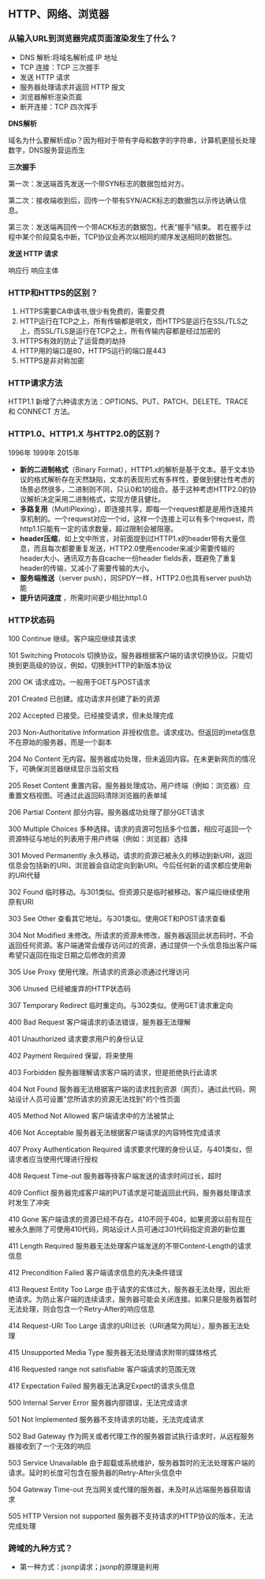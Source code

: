 ## HTTP、网络、浏览器

### 从输入URL到浏览器完成页面渲染发生了什么？

- DNS 解析:将域名解析成 IP 地址
- TCP 连接：TCP 三次握手
- 发送 HTTP 请求
- 服务器处理请求并返回 HTTP 报文
- 浏览器解析渲染页面
- 断开连接：TCP 四次挥手

**DNS解析**

域名为什么要解析成ip？因为相对于带有字母和数字的字符串，计算机更擅长处理数字，DNS服务营运而生

**三次握手**

第一次：发送端首先发送一个带SYN标志的数据包给对方。

第二次：接收端收到后，回传一个带有SYN/ACK标志的数据包以示传达确认信息。

第三次：发送端再回传一个带ACK标志的数据包，代表“握手”结束。 若在握手过程中某个阶段莫名中断，TCP协议会再次以相同的顺序发送相同的数据包。

**发送 HTTP 请求**

响应行  响应主体

### HTTP和HTTPS的区别？

1. HTTPS需要CA申请书,很少有免费的，需要交费
2. HTTP运行在TCP之上，所有传输都是明文，而HTTPS是运行在SSL/TLS之上，而SSL/TLS是运行在TCP之上，所有传输内容都是经过加密的
3. HTTPS有效的防止了运营商的劫持
4. HTTP用的端口是80，HTTPS运行的端口是443
5. HTTPS是非对称加密

### HTTP请求方法

HTTP1.1 新增了六种请求方法：OPTIONS、PUT、PATCH、DELETE、TRACE 和 CONNECT 方法。

### HTTP1.0、HTTP1.X 与HTTP2.0的区别？

1996年  1999年 2015年

- **新的二进制格式**（Binary Format），HTTP1.x的解析是基于文本。基于文本协议的格式解析存在天然缺陷，文本的表现形式有多样性，要做到健壮性考虑的场景必然很多，二进制则不同，只认0和1的组合。基于这种考虑HTTP2.0的协议解析决定采用二进制格式，实现方便且健壮。
- **多路复用**（MultiPlexing），即连接共享，即每一个request都是是用作连接共享机制的。一个request对应一个id，这样一个连接上可以有多个request，而http1.1只能有一定的请求数量，超过限制会被阻塞。
- **header压缩**，如上文中所言，对前面提到过HTTP1.x的header带有大量信息，而且每次都要重复发送，HTTP2.0使用encoder来减少需要传输的header大小，通讯双方各自cache一份header fields表，既避免了重复header的传输，又减小了需要传输的大小。
- **服务端推送**（server push），同SPDY一样，HTTP2.0也具有server push功能
- **提升访问速度** ，所需时间更少相比http1.0

### HTTP状态码

100  Continue  继续。客户端应继续其请求

101  Switching Protocols  切换协议。服务器根据客户端的请求切换协议。只能切换到更高级的协议，例如，切换到HTTP的新版本协议

200  OK  请求成功。一般用于GET与POST请求

201  Created  已创建。成功请求并创建了新的资源

202  Accepted  已接受。已经接受请求，但未处理完成

203  Non-Authoritative Information  非授权信息。请求成功。但返回的meta信息不在原始的服务器，而是一个副本

204  No Content  无内容。服务器成功处理，但未返回内容。在未更新网页的情况下，可确保浏览器继续显示当前文档

205  Reset Content  重置内容。服务器处理成功，用户终端（例如：浏览器）应重置文档视图。可通过此返回码清除浏览器的表单域

206  Partial Content  部分内容。服务器成功处理了部分GET请求

300  Multiple Choices  多种选择。请求的资源可包括多个位置，相应可返回一个资源特征与地址的列表用于用户终端（例如：浏览器）选择

301  Moved Permanently  永久移动。请求的资源已被永久的移动到新URI，返回信息会包括新的URI，浏览器会自动定向到新URI。今后任何新的请求都应使用新的URI代替

302  Found  临时移动。与301类似。但资源只是临时被移动。客户端应继续使用原有URI

303  See Other  查看其它地址。与301类似。使用GET和POST请求查看

304  Not Modified  未修改。所请求的资源未修改，服务器返回此状态码时，不会返回任何资源。客户端通常会缓存访问过的资源，通过提供一个头信息指出客户端希望只返回在指定日期之后修改的资源

305  Use Proxy  使用代理。所请求的资源必须通过代理访问

306  Unused  已经被废弃的HTTP状态码

307  Temporary Redirect  临时重定向。与302类似。使用GET请求重定向

400  Bad Request  客户端请求的语法错误，服务器无法理解

401  Unauthorized  请求要求用户的身份认证

402  Payment Required  保留，将来使用

403  Forbidden  服务器理解请求客户端的请求，但是拒绝执行此请求

404  Not Found  服务器无法根据客户端的请求找到资源（网页）。通过此代码，网站设计人员可设置"您所请求的资源无法找到"的个性页面

405  Method Not Allowed  客户端请求中的方法被禁止

406  Not Acceptable  服务器无法根据客户端请求的内容特性完成请求

407  Proxy Authentication Required  请求要求代理的身份认证，与401类似，但请求者应当使用代理进行授权

408  Request Time-out  服务器等待客户端发送的请求时间过长，超时

409  Conflict  服务器完成客户端的PUT请求是可能返回此代码，服务器处理请求时发生了冲突

410  Gone  客户端请求的资源已经不存在。410不同于404，如果资源以前有现在被永久删除了可使用410代码，网站设计人员可通过301代码指定资源的新位置

411  Length Required  服务器无法处理客户端发送的不带Content-Length的请求信息

412  Precondition Failed  客户端请求信息的先决条件错误

413  Request Entity Too Large  由于请求的实体过大，服务器无法处理，因此拒绝请求。为防止客户端的连续请求，服务器可能会关闭连接。如果只是服务器暂时无法处理，则会包含一个Retry-After的响应信息

414  Request-URI Too Large  请求的URI过长（URI通常为网址），服务器无法处理

415  Unsupported Media Type  服务器无法处理请求附带的媒体格式

416  Requested range not satisfiable  客户端请求的范围无效

417  Expectation Failed  服务器无法满足Expect的请求头信息

500  Internal Server Error  服务器内部错误，无法完成请求

501  Not Implemented  服务器不支持请求的功能，无法完成请求

502  Bad Gateway  作为网关或者代理工作的服务器尝试执行请求时，从远程服务器接收到了一个无效的响应

503  Service Unavailable  由于超载或系统维护，服务器暂时的无法处理客户端的请求。延时的长度可包含在服务器的Retry-After头信息中

504  Gateway Time-out  充当网关或代理的服务器，未及时从远端服务器获取请求

505  HTTP Version not supported  服务器不支持请求的HTTP协议的版本，无法完成处理

### 跨域的九种方式？

- 第一种方式：jsonp请求；jsonp的原理是利用<script>标签的跨域特性，可以不受限制地从其他域中加载资源，类似的标签还有<img>.

- 第二种方式：document.domain；这种方式用在主域名相同子域名不同的跨域访问中 www.qq.com  id.qq.com

- 第三种方式：window.name；window的name属性有个特征：在一个窗口(window)的生命周期内,窗口载入的所有的页面都是共享一个window.name的，每个页面对window.name都有读写的权限，window.name是持久存在一个窗口载入过的所有页面中的，并不会因新页面的载入而进行重置。在应用页面（a.com/app.html）中监听iframe的onload事件，在此事件中设置这个iframe的src指向本地域的代理文件（代理文件和应用页面在同一域下，所以可以相互通信）

- 第四种方式：window.postMessage；window.postMessages是html5中实现跨域访问的一种新方式，可以使用它来向其它的window对象发送消息，无论这个window对象是属于同源或不同源。

- 第五种方式：CORS(*cors-orgin-resource-sharing*)CORS背后的基本思想，就是使用自定义的HTTP头部让浏览器与服务器进行沟通，从而决定请求或响应是应该成功还是应该失败。

- 第六种方式：Web Sockets；web sockets原理：在JS创建了web socket之后，会有一个HTTP请求发送到浏览器以发起连接。取得服务器响应后，建立的连接会使用HTTP升级从HTTP协议交换为web sockt协议。

- 第七种方式：location.hash

- 第八种方式：nginx

- 第九种方式：http-proxy

  中规中矩的就是JSONP和CORS           ---------------document.domain，window.name，web sockets就先别闹了，腰不好 : )

  #### JSONP跨域  ajax跨域

  ```
  $.ajax({
  
  url:'http://www.baidu.com',
  type:get,
  dataType:'jsonp'
  scuurss:function(data){
  	console.log(data)
  }
  })
  
  
  ```

  JSONP 与 CORS

  JSONP与CORS的使用目的相同，并且都需要服务端和客户端同时支持

  **优缺点** ：JSONP只支持get请求，并且兼容所有浏览器  CORS支持post，put，get请求等，但是兼容性较差，仅支持IE10一下

  **定义** ：JSONP 利用src引用静态资源不受跨域的限制，在客户端搞一个回调做一些数据接受与操作，在服务器将数据填充到约定好的回调函数中去

  CORS在header中添加字段请求与获取有权限访问的资源，利用服务器设置好accoss-control-allow-orgin

### TCP的长连接和短连接的区别

**短链接**

概念:客户端与服务器建立连接开始通信，一次/指定次数通信结束之后就断开本次TCP连接，     当下次再次通信时，再次建立TCP的链接。   

 优点：不长期占用服务器的内存，那么服务器能处理的连接数量是比较多的  

  缺点：1、因为要等到发送或者获取资源时，才去请求建立连接，而且http协议只能客户端主动向服务端发送数据后，服务端才返回   	对应的数据，那么服务端想主动发送数据给客户端呢？Websocket可以让服务端主动发送数据给客户端，或者要等到下一次要请求数据时，才发送，比如我们采用   	轮询（30秒或者更长）拉取消息， 那么服务器与客户端通信的实时性就丧失了。     

​    2、客户端采用轮询来实时获取信息，或者说大量的客户端使用短连接的方式通信，那么就浪费了大量的CPU和带宽资源用于建立连接   	和释放连接，存在资源浪费，甚至是无法建立连接。比如经典的http长轮询（微信网页客户端端）

长连接

概念:	TCP与服务器建立连接之后一直处于连接状态，直到最后不再需要服务的时候才断开连接 

优点：	1、传输数据快 2、服务器能够主动第一时间传输数据到客户端 

缺点:	1、因为客户端与服务器一直保持这种连接，那么在高并发分布式集群系统中客户端数量会越来越多，占 用很多的系统资源 2、TCP本身是一种有状态的数据，在高并发分布式系统会导致后台设计比较难做。

### TCP，HTTP，UDP，IP之间的区别

把IP想像成一种高速公路，它允许其它协议在上面行驶并找到到其它电脑的出口。TCP和UDP是高速公路上的“卡车”，它们携带的货物就是像HTTP，文件传输协议FTP这样的协议等。 

**TCP和UDP的区别**

1. UDP信息包的标题很短，只有8个字节，相对于TCP的20个字节信息包的额外开销很小
2. TCP传输可靠的数据：无差错，不丢失，不重复，按序到达 ，UDP可能丢包，不保证顺序
3. TCP是流模式(可以将字节流拆分和合并)，UDP是数据报模式(一次发送一个报文)
4. TCP基于连接，进行三次握手。UDP无连接
5. UDP：使用与IP电话，视频会议

**什么是HTTP？**

HTTP是一个在计算机世界里专门在两点之间传输文字、图片、音频、视频等超文本数据的约定和规范。

### session、cookie与token的区别 

### HTTP请求方法

| 序号 | 方法    | 描述                                                         |
| :--: | :------ | :----------------------------------------------------------- |
|  1   | GET     | 请求指定的页面信息，并返回实体主体。                         |
|  2   | HEAD    | 类似于 GET 请求，只不过返回的响应中没有具体的内容，用于获取报头 |
|  3   | POST    | 向指定资源提交数据进行处理请求（例如提交表单或者上传文件）。数据被包含在请求体中。POST 请求可能会导致新的资源的建立和/或已有资源的修改。 |
|  4   | PUT     | put和post区别：调用一次与连续调用多次是等价的（即没有副作用），而连续调用多次POST方法可能会有副作用 |
|  5   | DELETE  | 请求服务器删除指定的页面。                                   |
|  6   | CONNECT | HTTP/1.1 协议中预留给能够将连接改为管道方式的代理服务器。    |
|  7   | OPTIONS | 允许客户端查看服务器的性能。                                 |
|  8   | TRACE   | 回显服务器收到的请求，主要用于测试或诊断。                   |
|  9   | PATCH   | 是对 PUT 方法的补充，用来对已知资源进行局部更新 。           |

### HTTP请求、响应头

https://itbilu.com/other/relate/EJ3fKUwUx.html#http-request-headers

### HTTP缓存机制-强制缓存与协商缓存

**缓存** 的好处：

```
1.减少服务器压力
2.缩短页面响应时间
3.减少冗余的数据传输，减少了网络费用
```

**强制缓存** ：在第一次访问取到数据后，以后在过期时间内不会再请求

http1.0 的expires 设定过期时间

http 1.1  的cache-control   max-age

**协商缓存** ：第一次请求服务器后，服务器会将缓存的标识和数据一起发送给客户端，客户端将二者备份至缓存数据库中，再次请求时服务器时进行判断，如果成功，将返回304不会返回任何数据，通知客户端可以使用缓存数据。

Last-Modified / If-Modified-Since

服务器修改的最后时间，如果时间大于If-Modified-Since > 最后修改时间 则返回200 否则返回304

**E-tag与Last-Modified的区别**

LM根据文件修改时间来判断是否要重新返回整个文件，对应请求头 IF-M-S ，服务端和客户端进行对比，但是时间只能精确到秒，假如在这一秒之间恰好发生了变化就GG了。
E-tag则是对文件求MD5或者哈希值，绝对精确，只要有任何变化都能体现出来，这个算法貌似是server配置的

### 浏览器事件机制

**捕获，目标对象，冒泡**

1.其中捕获（Capture）是 事件对象([event object](https://dom.spec.whatwg.org/#event)) 从 window 派发到 目标对象父级的过程。
 2.目标（Target）阶段是 事件对象派发到目标元素时的阶段，如果事件类型指示其不冒泡，那事件传播将在此阶段终止。
 3.冒泡（Bubbling）阶段 和捕获相反，是以目标对象父级到 window 的过程。
 在任一阶段调用 [stopPropagation](https://dom.spec.whatwg.org/#dom-event-stoppropagation) 都将终止本次事件的传播。

### 浏览器缓存有哪些

1、`http缓存`是基于HTTP协议的浏览器文件级缓存机制。
2、`websql`这种方式只有较新的chrome浏览器支持，并以一个独立规范形式出现
3、`indexDB` 是一个为了能够在客户端存储可观数量的结构化数据，并且在这些数据上使用索引进行高性能检索的 API
4、`Cookie`一般网站为了辨别用户身份、进行session跟踪而储存在用户本地终端上的数据（通常经过加密）
5、`Localstorage`html5的一种新的本地缓存方案，目前用的比较多，一般用来存储ajax返回的数据，加快下次页面打开时的渲染速度
6、`Sessionstorage`和localstorage类似，但是浏览器关闭则会全部删除，api和localstorage相同，实际项目中使用较少。
7、`application cache` 是将大部分图片资源、js、css等静态资源放在manifest文件配置中
8、`cacheStorage`是在ServiceWorker的规范中定义的，可以保存每个serverWorker申明的cache对象
9、`flash缓存` 这种方式基本不用，这一方法主要基于flash有读写浏览器端本地目录的功能

### 网络七层模型

   1.物理层-数据链路层-网络层-传输层-会话层-表示层-应用层

物理层：建立、维护、断开物理连接

数据链路层：建立逻辑连接，进行硬件地址寻址，差错校验等功能

网络层：进行逻辑地址寻址，实现不同网络之间的路径选择

传输层：定义传输数据的协议端口号，以及流控和差错校验

会话层：建立，管理，终止会话

应用层：网路服务与最终用户的一个接口

### TCP三次握手四次挥手？

SYN这个标志位只有在TCP建立连接时才会被置1 ,握手完成后SYN标志位被置0

为了准确无误地把数据送达目标处，TCP协议采用了三次握手策略。用TCP协议把数据包送出去后，TCP不会对传送 后的情况置之不理，它一定会向对方确认是否成功送达。握手过程中使用了TCP的标志：SYN和ACK。

发送端首先发送一个带SYN标志的数据包给对方。接收端收到后，回传一个带有SYN/ACK标志的数据包以示传达确认信息。 最后，发送端再回传一个带ACK标志的数据包，代表“握手”结束。 若在握手过程中某个阶段莫名中断，TCP协议会再次以相同的顺序发送相同的数据包。

断开一个TCP连接则需要“四次握手”：

第一次挥手：主动关闭方发送一个FIN，用来关闭主动方到被动关闭方的数据传送，也就是主动关闭方告诉被动关闭方：我已经不 会再给你发数据了(当然，在fin包之前发送出去的数据，如果没有收到对应的ack确认报文，主动关闭方依然会重发这些数据)，但是，此时主动关闭方还可 以接受数据。

第二次挥手：被动关闭方收到FIN包后，发送一个ACK给对方，确认序号为收到序号+1（与SYN相同，一个FIN占用一个序号）。

第三次挥手：被动关闭方发送一个FIN，用来关闭被动关闭方到主动关闭方的数据传送，也就是告诉主动关闭方，我的数据也发送完了，不会再给你发数据了。

第四次挥手：主动关闭方收到FIN后，发送一个ACK给被动关闭方，确认序号为收到序号+1，至此，完成四次挥手。

为什么断开连接需要四次？因为服务端接受到报文之后不会立即断开连接

### 常见web安全及防护原理

**sql注入原理**

就是通过把SQL命令插入到Web表单递交或输入域名或页面请求的查询字符串，最终达到欺骗服务器执行恶意的SQL命令。

总的来说有以下几点：

  1.永远不要信任用户的输入，要对用户的输入进行校验，可以通过正则表达式，或限制长度，对单引号和双"-"进行转换等。

  2.永远不要使用动态拼装SQL，可以使用参数化的SQL或者直接使用存储过程进行数据查询存取。

  3.永远不要使用管理员权限的数据库连接，为每个应用使用单独的权限有限的数据库连接。

  4.不要把机密信息明文存放，请加密或者hash掉密码和敏感的信息。

**XSS原理及防范**

Xss(cross-site scripting)跨站脚本攻击，攻击指的是攻击者往Web页面里插入恶意 html标签或者javascript代码。比如：攻击者在论坛中放一个

看似安全的链接，骗取用户点击后，窃取cookie中的用户私密信息；或者攻击者在论坛中加一个恶意表单，

当用户提交表单的时候，却把信息传送到攻击者的服务器中，而不是用户原本以为的信任站点。

**XSS防范方法**

首先代码里对用户输入的地方和变量都需要仔细检查长度和对”<”,”>”,”;”,”’”等字符做过滤；其次任何内容写到页面之前都必须加以encode，避免不小心把html tag 弄出来。这一个层面做好，至少可以堵住超过一半的XSS 攻击。

首先，避免直接在cookie 中泄露用户隐私，例如email、密码等等。

其次，通过使cookie 和系统ip 绑定来降低cookie 泄露后的危险。这样攻击者得到的cookie 没有实际价值，不可能拿来重放。

如果网站不需要再浏览器端对cookie 进行操作，可以在Set-Cookie 末尾加上HttpOnly 来防止javascript 代码直接获取cookie 。

尽量采用POST 而非GET 提交表单

**CSRF的原理及防范**

CSRF是代替用户完成指定的动作，需要知道其他用户页面的代码和数据包。

XSS是获取信息，不需要提前知道其他用户页面的代码和数据包。

要完成一次CSRF攻击，受害者必须依次完成两个步骤：登录受信任网站A，并在本地生成Cookie。在不登出A的情况下，访问危险网站B。

CSRF的防御

服务端的CSRF方式方法很多样，但总的思想都是一致的，就是在客户端页面增加伪随机数。

通过验证码的方法

### 跨域了解吗？如何解决？怎么产生的？

跨域的产生是由于浏览器的同源策略，同源策略指的是：  1、域名  2、端口号  3、协议名 只要有一个不同就称为跨域 解决跨域： 

 1、jsonp跨域(只能解决get） 原理：动态创建一个script标签。利用script标签的src属性不受同源策略限制，因为所有的src属性和href属性都不受同源策略的限制，可以请求第三方服务器资源内容 

  2、服务器设置对CORS的支持 原理：服务器设置Access-Control-Allow-Origin HTTP响应头之后，浏览器将会允许跨域请求

### 两个HTML传值

Webstorage（localStorage sessionStorage） cookie

### webSocket

1、最大的特点就是服务端可以主动向客户端发送数据，支持持久性链接

 2、与 HTTP 协议有着良好的兼容性。默认端口是80和443，并握手阶段采用HTTP协议，因此握手时不容易屏蔽，能通过各种HTTP代理服务器。 

3、数据格式比较轻量，性能开销小，通信高效。

4、可以发送文本，也可以发送二进制数据。

 5、没有同源限制，客户端可以与任意服务器通信。

 6、协议标识符是ws（如果加密，则为wss，加密层是TLS），服务器网址就是 URL。

### Web Worker

Web Worker 的作用，就是为 JavaScript 创造多线程环境，允许主线程创建 Worker 线程，将一些任务分配给后者运行。在主线程运行的同时，Worker 线程在后台运行，两者互不干扰。等到 Worker 线程完成计算任务，再把结果返回给主线程。这样的好处是，一些计算密集型或高延迟的任务，被 Worker 线程负担了，主线程（通常负责 UI 交互）就会很流畅，不会被阻塞或拖慢。

Worker 线程一旦新建成功，就会始终运行，不会被主线程上的活动（比如用户点击按钮、提交表单）打断。这样有利于随时响应主线程的通信。但是，这也造成了 Worker 比较耗费资源，不应该过度使用，而且一旦使用完毕，就应该关闭。

### 哈希模式和history模式

1 hash 模式下，仅 hash 符号之前的内容会被包含在请求中，如 http://www.abc.com，因此对于后端来说，即使没有做到对路由的全覆盖，也不会返回 404 错误。
2 history 模式下，前端的 URL 必须和实际向后端发起请求的 URL 一致，如 http://www.abc.com/book/id。如果后端缺少对 /book/id 的路由处理，将返回 404 错误。Vue-Router 官网里如此描述：“不过这种模式要玩好，还需要后台配置支持……所以呢，你要在服务端增加一个覆盖所有情况的候选资源：如果 URL 匹配不到任何静态资源，则应该返回同一个 index.html 页面，这个页面就是你 app 依赖的页面。”
3 结合自身例子，对于一般的 Vue + Vue-Router + Webpack + XXX 形式的 Web 开发场景，用 history 模式即可，只需在后端（Apache 或 Nginx）进行简单的路由配置，同时搭配前端路由的 404 页面支持。

### 性能优化

代码层面：避免使用css表达式，避免使用高级选择器，通配选择器。

缓存利用：缓存Ajax，使用CDN，使用外部js和css文件以便缓存，添加Expires头，服务端配置Etag，减少DNS查找等

请求数量：合并样式和脚本，使用css图片精灵，初始首屏之外的图片资源按需加载，静态资源延迟加载。

请求带宽：压缩文件，开启GZIP，

代码层面的优化

用hash-table来优化查找

少用全局变量

用innerHTML代替DOM操作，减少DOM操作次数，优化javascript性能

用setTimeout来避免页面失去响应

缓存DOM节点查找的结果

避免使用CSS Expression

避免全局查询

避免使用with(with会创建自己的作用域，会增加作用域链长度)

多个变量声明合并

避免图片和iFrame等的空Src。空Src会重新加载当前页面，影响速度和效率

尽量避免写在HTML标签中写Style属性

### 单页面应用有什么优缺点

优点：

1. 用户体验好，快，内容改变不需要刷新整个页面
2. 避免出现‘白屏’

缺点：

1. 首次加载时间较长
2. 不利于SEO优化
3. 页面复杂度较高

### 浏览器渲染机制JS阻塞怎么办?(金山WPS)

1.将js放在最后加载

2.监听onload 异步 加载

### 进程和线程的区别

线程在进程下行进（单纯的车厢无法运行）

一个进程可以包含多个线程（一辆火车可以有多个车厢）

不同进程间数据很难共享（一辆火车上的乘客很难换到另外一辆火车，比如站点换乘）

同一进程下不同线程间数据很易共享（A车厢换到B车厢很容易）

进程要比线程消耗更多的计算机资源（采用多列火车相比多个车厢更耗资源）

进程间不会相互影响，一个线程挂掉将导致整个进程挂掉（一列火车不会影响到另外一列火车，但是如果一列火车上中间的一节车厢着火了，将影响到所有车厢）

### 常见得浏览器内核有那些

1.IE  Trident内核

2.firefox  Gecko内核 （该扣）

3.谷歌 blink

4.safari  webkit

## css

### link标签和@import标签的区别

link属于html标签，而@import是css提供的

页面被加载时，link会同时被加载，而@import引用的css会等到页面加载结束后加载。

link是html标签，因此没有兼容性，而@import只有IE5以上才能识别。

link方式样式的权重高于@import的。

### CSS标签

**行内标签：**span em input a strong i label br

**块级标签：** div h1-h6  p ul li ol  dt dd dl form header footer nav artical     dl标签：自定义标签的主标签；

**行内块标签：** img  input textarea

### 响应式布局

@media screen and (max-width: 768) {  .main { background-color:red;}    992px  1200px 1920px

}

**rem响应布局**

原理：假设我们将屏幕宽度平均分成100份，每一份的宽度用x表示，x = 屏幕宽度 / 100，如果将x作为单位，x前面的数值就代表屏幕宽度的百分比。x单位为rem

```css
html {fons-size: 屏幕宽度 / 100}   那1rem和1x就等价了
```

### 语义化标签	

**定义**：语义化的标签，合适的标签干合适的事情，旨在让标签有自己的含义。

**优点**：

- 即使在没有CSS样式的条件下，也能很好地呈现出内容结构、代码结构。
- 语义化标签会使HTML结构变的清晰，有利于维护代码和添加样式。
- 方便其他设备（如屏幕阅读器、盲人阅读器、移动设备）解析。
- 提升搜索引擎优化(SEO)的效果。和搜索引擎建立良好沟通，有助于爬虫抓取更多的有效信息。
- 便于团队开发和维护，语义化更具可读性，可以减少差异化。
- 通常标签语义化会使代码变的更少，使页面加载更快。

### 画一个三角形

```
.main {
   width: 0;
   height: 0;
   border-bottom: 100px solid red;
   border-top: 0px;
   border-left: 100px solid transparent;
   border-right: 100px solid transparent;
  }
```

### BFC  是什么？为什么？怎么做？

为什么会出现盒子塌陷？

在CSS出现之前使用的P标签，是设计师要求的，是为了兼容css1.0之前的P标签，他要求每个段落都有相同间隔，所以当你对P标签设置了margin-top和margin-bottom时候就发现两个margin合并的情况，并且取最大值。

1. BFC在布局上不会影响到外面的元素，并且备普通元素没有的特性
2. 盒子塌陷只出现在上下
3. BFC是一个独立的元素，外面的元素不会影响到里面的元素
4. BFC元素不会与浮动元素发生重叠，可以用来清除浮动  -----左边宽度固定 ，中间自适应

直译为块级格式化上下文，数于同一个BFC的两个相邻Box会发生重叠，BFC里的元素与外面的元素不会发生影响  。

如何创建BFC？触发BFC的四个条件，满足其中一个即可

- position的值为：absolute，fixed
- display的值为：inline-block，table-cell，table-caption,table，flex；
- float的值不为none；(left,right,inheirt,)
- overflow的值不为visible；（scroll,hidden,auto,inherit）

边距重叠什么时候发生？

- 父与子之间，父级的margin与子级的margin会发生重叠
- 空元素的margin-top和margin-bottom会发生重叠
- 兄弟元素之间每个元素都有上下边距取最大边距

### CSS选择器

 !important  > 行内（1000）>id选择器（100） > 属性选择器 =  类选择器 = 伪元素选择器 > 标签选择器 = 伪类选择器（::after）> 通配符 > 继承 >浏览器默认属性

| 选择器                                                       | 示例                |
| :----------------------------------------------------------- | :------------------ |
| [类型选择器](https://developer.mozilla.org/zh-CN/docs/Web/CSS/Type_selectors) | `h1 { }`            |
| [通配选择器](https://developer.mozilla.org/zh-CN/docs/Web/CSS/Universal_selectors) | `* { }`             |
| [类选择器](https://developer.mozilla.org/zh-CN/docs/Web/CSS/Class_selectors) | `.box { }`          |
| [ID选择器](https://developer.mozilla.org/zh-CN/docs/Web/CSS/ID_selectors) | `#unique { }`       |
| [标签属性选择器](https://developer.mozilla.org/zh-CN/docs/Web/CSS/Attribute_selectors) | `a[title] { }`      |
| [伪类选择器](https://developer.mozilla.org/zh-CN/docs/Web/CSS/Pseudo-classes) | `p:first-child { }` |
| [伪元素选择器](https://developer.mozilla.org/zh-CN/docs/Web/CSS/Pseudo-elements) | `p::first-line { }` |
| [后代选择器](https://developer.mozilla.org/zh-CN/docs/Web/CSS/Descendant_combinator) | `article p`         |
| [子代选择器](https://developer.mozilla.org/zh-CN/docs/Web/CSS/Child_combinator) | `article > p`       |
| [相邻兄弟选择器](https://developer.mozilla.org/zh-CN/docs/Web/CSS/Adjacent_sibling_combinator) | `h1 + p`            |
| [通用兄弟选择器](https://developer.mozilla.org/zh-CN/docs/Web/CSS/General_sibling_combinator) | `h1 ~ p`            |

### CSS性能优化

1. 内联首屏CSS，当内联的话下载完html就可以渲染了
2. 异步加载CSS，将首屏外的CSS进行异步加载
3. 文件压缩
4. 删除无用CSS
5. 有选择的使用选择器

### Flex：1代表什么？

**flex: 1 === flex: 1 1 auto;**  flex-grown flex-shrink flex-basis

- 第一个参数表示: **flex-grow 定义项目的放大比例，默认为0，即如果存在剩余空间，也不放大,如果值为1的话，平分剩余空间**
- 第二个参数表示: **flex-shrink 定义了项目的缩小比例，默认为1，即如果空间不足，该项目将缩小，如果值为1, 将不缩小**
- 第三个参数表示: **flex-basis** **给上面两个属性分配多余空间之前, 计算项目是否有多余空间, 默认值为 auto, 即项目本身的大小如果为0%以上面两个条件为准** 

> flex阮一峰：http://www.ruanyifeng.com/blog/2015/07/flex-grammar.html?utm_source=tuicool（语法篇）

### CSS盒模型

IE盒模型：width = content + padding + border

W3C标准盒模型： width = content

### 清除浮动

```
    .clearfix:after{/*伪元素是行内元素 正常浏览器清除浮动方法*/
        content: "";
        display: block;
        height: 0;
        clear:both;
        visibility: hidden;
    }
    .clearfix{
        *zoom: 1;/*ie6清除浮动的方式 *号只有IE6-IE7执行，其他浏览器不执行*/
```

## js 

### 原型链

1. 每个函数都有一个 prototype 属性
2. 函数的 prototype 属性指向了一个对象，这个对象正是调用该构造函数而创建的**实例**的原型
3. 那什么是原型呢？你可以这样理解：每一个JavaScript对象(null除外)在创建的时候就会与之关联另一个对象，这个对象就是我们所说的原型，每一个对象都会从原型"继承"属性。

### 继承

**原型链继承**

```
Child.prototype = new Parent();
```

缺点：1.引用类型的属性被所有实例共享（因为parent属性在Child的原型上） 			 2.在创建 Child 的实例时，不能向Parent传参

**借用构造函数（经典继承）**

```
function Child () {
    Parent.call(this);
}
```

优点：1.引用类型的属性没有被实例共享  2.再创建Child的实例时，可以向Parent传参

缺点：1.方法都在构造函数中定义，每次创建一遍实例都会创建一遍方法

**组合继承**（原型链继承 + 构造函数继承）

```
function Child () {
    Parent.call(this);
}
Child.prototype = new Parent();
Child.prototype.constructor = Child;
```

优点：融合原型链继承和构造函数的优点，是 JavaScript 中最常用的继承模式。

**原型式继承**

```
function createObj(o) {
    function F(){}
    F.prototype = o;
    return new F();
}
var person = {
    name: 'kevin'
}
var person1 = createObj(person);
```

就是 ES5 Object.create 的模拟实现，将传入的对象作为创建的对象的原型。

缺点：包含引用类型的属性值始终都会共享相应的值，这点跟原型链继承一样。

**寄生式继承**

```
function createObj (o) {
    var clone = Object.create(o);
    clone.sayName = function () {
        console.log('hi');
    }
    return clone;
}
```

创建一个仅用于封装继承过程的函数，该函数在内部以某种形式来做增强对象，最后返回对象。

缺点：跟借用构造函数模式一样，每次创建对象都会创建一遍方法。

**寄生组合式继承**

```
function object(o) {
    function F() {}
    F.prototype = o;
    return new F();
}
function prototype(child, parent) {
    var prototype = object(parent.prototype);
    prototype.constructor = child;
    child.prototype = prototype;
}
// 当我们使用的时候：
prototype(Child, Parent);
```

### 闭包

1. 从理论角度：所有的函数。因为它们都在创建的时候就将上层上下文的数据保存起来了。哪怕是简单的全局变量也是如此，因为函数中访问全局变量就相当于是在访问自由变量，这个时候使用最外层的作用域。
2. 从实践角度：以下函数才算是闭包：
   1. 即使创建它的上下文已经销毁，它仍然存在（比如，内部函数从父函数中返回）
   2. 在代码中引用了自由变量

### 作用域

JS真正解析之前，js会首先把整个文件进行预处理，以消除一些歧义，这个预处理的过程被称为预编译

GO 全局对象 Global Object
AO 活动对象 Activation Object

- 在函数被调用时产生，用来保存当前函数的执行环境，也叫执行期上下文
- 在函数调用结束时销毁



caller：谁调用

scopes: 作用域链

### CommonJS,AMD,CMD,ES6模块

**什么是模块化？**

- 将一个复杂的程序，依据一定的规则(规范)封装成一个或多个块(文件), 并进行组合在一起
- 块的内部数据与实现是私有的, 只是向外部暴露一些接口(方法)与外部其它模块通信

**为什么要模块化？**

1.使用模块化开发能解决文件之间的依赖关系，按需加载。

2.使用模块化开发可以避免命名的冲突。

3.使用模块化开发能进行代码的复用。

4.维护性更高。

**CommonJS和ES6的区别** 

CommonJS

1. 对于基本数据类型，属于复制。即会被模块缓存。同时，在另一个模块可以对该模块输出的变量重新赋值。
2. 对于复杂数据类型，属于浅拷贝。由于两个模块引用的对象指向同一个内存空间，因此对该模块的值做修改时会影响另一个模块。
3. 当使用require命令加载某个模块时，就会运行整个模块的代码。
4. 当使用require命令加载同一个模块时，不会再执行该模块，而是取到缓存之中的值。也就是说，CommonJS模块无论加载多少次，都只会在第一次加载时运行一次，以后再加载，就返回第一次运行的结果，除非手动清除系统缓存。
5. 循环加载时，属于加载时执行。即脚本代码在require的时候，就会全部执行。一旦出现某个模块被"循环加载"，就只输出已经执行的部分，还未执行的部分不会输出。
6. require('')  module.exports  exports

ES6模块

1. ES6模块中的值属于【动态只读引用】。
2. 对于只读来说，即不允许修改引入变量的值，import的变量是只读的，不论是基本数据类型还是复杂数据类型。当模块遇到import命令时，就会生成一个只读引用。等到脚本真正执行时，再根据这个只读引用，到被加载的那个模块里面去取值。
3. 对于动态来说，原始值发生变化，import加载的值也会发生变化。不论是基本数据类型还是复杂数据类型。
4. 循环加载时，ES6模块是动态引用。只要两个模块之间存在某个引用，代码就能够执行。
5. export  export default  import

**CommonJS**

服务端：同步加载  

浏览器端：提前编译打包处理 安装 browserify   执行browserify  原文件位置 -o 目标位置 

暴露：module.exports = value 与 exports.XXX = value     暴露的是对象

引入： requrire('./')

**AMD**

专门用于浏览器端  也称require.js

暴露：define(['module1','module2'], function(m1, m2){ return 模块})

引入：require(['module1','module2'], function(m1, m2){ 使用m1/m2})

**CMD**

阿里人写的，作为了解，卖给国外了

ES6 

export 

export default 

**IIFE**立即调用函数表达式

### JS字符串API

length()—属性返回字符串的长度

indexOf()—属性返回字符串中指定文本首次出现的索引（位置）

lastIndexOf()—属性返回字符串中指定文本最后一次出现的索引（位置）

search()—属性返回字符串中特定值的字符串的首次出现的索引（位置）

toUpperCase()—转为大写

toLowerCase();—转为小写

substring(start, end):—开始下标到结束下标。如果省略第二个参数表示截取到结尾。

substr(start, length):—从start开始截取，一共最多截取length，不写length，直接截取到结尾

trim();—去除首尾空白符

split(separator,howmany);—separator必需。字符串或正则表达式，从该参数指定的地方分割 。howmany 可选。该参数可指定返回的数组的最大长度。

slice();—提取字符串片段

for of 遍历

at();—返回字符串给定位置的字符

includes();—返回布尔值，表示是否找到了参数字符串。

startsWith();—返回布尔值，表示参数字符串是否在源字符串的头部。

endsWith();—返回布尔值，表示参数字符串是否在源字符串的尾部。

repeat();—方法返回一个新字符串，表示将原字符串重复n次。

padStart();—字符串补全长度的功能，用于头部补全，

padEnd();—用于尾部补全。

match();—找到一个或多个正则表达式匹配

replace();替换与正则表达式匹配的子串

function formatDate(date, format) {
    var obj = {
        yyyy: date.getFullYear(),
        yy: ('' + date.getFullYear()).slice(-2),
        MM: ('0' + (date.getMonth() + 1)).slice(-2),
        M: date.getMonth() + 1,
        dd: ('0' + date.getDate()).slice(-2),
        d: date.getDate(),
        HH: ('0' + date.getHours()).slice(-2),
        H: date.getHours(),
        hh: ('0' + date.getHours() % 12).slice(-2),
        h: date.getHours() % 12,
        mm: ('0' + date.getMinutes()).slice(-2),
        m: date.getMinutes(),
        ss: ('0' + date.getSeconds()).slice(-2),
        s: date.getSeconds(),
        w: ['日', '一', '二', '三', '四', '五', '六'][date.getDay()],
    }
    return format.replace(/(\w+)/g, ($1) => {
        return obj[$1];
    })
}

### js数组API

会改变原来数组的：
pop()—删除数组的最后一个元素并返回删除的元素。
push()—向数组的末尾添加一个或更多元素，并返回新的长度。
shift()—删除并返回数组的第一个元素。
unshift()—向数组的开头添加一个或更多元素，并返回新的长度。
reverse()—反转数组的元素顺序。
sort()—对数组的元素进行排序。
splice()—用于插入、删除或替换数组的元素。 返回的是含有被删除的数组
································································································
不会改变原来数组的：
concat()—连接两个或更多的数组，并返回结果。
every()—检测数组元素的每个元素是否都符合条件。
some()—检测数组元素中是否有元素符合指定条件。
filter()—检测数组元素，并返回符合条件所有元素的数组。
indexOf()—搜索数组中的元素，并返回它所在的位置。
join()—把数组的所有元素放入一个字符串。
toString()—把数组转换为字符串，并返回结果。
lastIndexOf()—返回一个指定的字符串值最后出现的位置，在一个字符串中的指定位置从后向前搜索。
map()—通过指定函数处理数组的每个元素，并返回处理后的数组。
slice()—选取数组的的一部分，并返回一个新数组。
valueOf()—返回数组对象的原始值。

### Promise

**特别注意**

new Promise()方法属于同步代码。

promise函数对象上的方法有then，catch， finally  实 例对象上有all，race，reject，resolve

**Promise的三种状态，catch和reject的区别**？

catch是原型上的属性，reject是promise属性

catch会捕获promise链的所有异常

reject返回一个错误的reject

**回调地狱**

```
doSomething( function(result) {
	doSomethingElse( result, function( newResult) {
		doThirdThing( newResult, function(finalResult) {
			console.log( 'Got the final result :' + finalResult)
		},failureCallback )
	}, failureCallback)
}, failureCallback )
```

1. 回调函数嵌套，代码水平向右发展 ，阅读不方便
2. 每个函数都要处理异常，处理异常十分麻烦

**用promsie链式调用解决回调地狱问题**

```
doSomething(I . then( function(result) {
	return doSomethingElse( result)
})
.then( function(newResult) {
	return doThirdThing( newResult )
})
.then(function( finalResult) {
	console.log( 'Got the final result: ' + finalResult)
})
.catch(failureCallback)
```

1. 代码从上往下写，同步的写法，阅读方便
2. 处理异常用统一的catch处理，catch具有异常传透

**先指定回调函数还是先改变状态**

```
//常规:先指定回调函数，后改变的状态
new Promise((resolve, reject) => {
	setTimeout(( ) => {
		resolve(1) //后改变的状态(同时指定数据)，异步执行回调函数
	}，1000);
}).then(//	先指定回调函数，保存当前指定的回调函数
	value => {},
	reason => {console. 1og('reason', reason)}
//如何先改状态，后指定回调函数
new Promise((resolve, reject) => {
	resolve(1) //先改变的状态(同时指定数据)
}).then(//后指定回调函数，异步执行回调函数
	value => {console.1og( 'value2', value)},
	reason => {console. 1og( 'reason2', reason)}
)
```

### 迭代器与生成器

迭代器：字符串，数组，映射，集合，对象，arguments，DOM集合类型

` let newArr = arr[Symbol.iterator]() newArr.next()` 

生成器：可以暂停函数 `let generatorFn = function* (a) { yield ++a; }     generatorFn (5).next()`



### async和await的了解

async加在函数声明之前，使其成为async function，则此时函数返回值为promise，是迭代器与生成器和promise的语法糖

### 匿名函数和回调函数

**匿名函数** ：没有名字的函数，并且没有赋值给变量

**回调函数** ：一般将一个函数的返回值传给另一个函数 ，

​					优势：1. 如果传递的是匿名函数可以节省一个全局变量  2. 节省代码 3. 提高性能	

### **Map**和**Set**两种新的数据结构

- Map是类似Object的一种键值对集合，区别在于Map的键不仅限于是字符串，其他各种类型的值包括对象都可以成为Map的键
-  Set是类似数组的一种数据结构，不同点在于Set中没有重复的值

### this指向

- 实际上this的最终指向的是那个调用它的对象
- 如果一个函数中有this，这个函数有被上一级的对象所调用，那么this指向的就是上一级的对象。
- 返回值，如果返回值是一个对象，那么this指向的就是那个返回的对象，如果返回值不是一个对象那么this还是指向函数的实例。

### new 做了什么？

1.创建空对象

2.将构造函数中的作用域赋给新对象（因此this就指向了新对象）

3.执行构造函数中的代码（为新对象添加属性）

4.返回新对象

```
let liu = new Person('liu','18')

let a = {}
a.__proto__ = Person.prototype
Person.call(a)
```

### 事件委托  事件捕获 事件冒泡

**事件委托**

事件就是我们普通绑定的事件。委托就是不绑定在当前元素上，而是绑定在了父级或者祖辈元素上，通过event事件对象的target属性，获取当前点击的精确元素。

原理： 使用了冒泡的原理。

优点：1.减少for循环，减少绑定事件数量，减少了内存泄露的概率。2.可以给未来的元素绑定事件

### Call,apply,bind的区别

apply 第一个参数是this指向，第二个参数是函数接受的参数，立即执行

call 第一个参数是this指向，后面传入的是一个参数列表 立即执行

bind 第一参数也是this的指向，后面传入的也是一个参数列表(但是这个参数列表可以分多次传入，call则必须一次性传入所有参数)，但是它改变this指向后不会立即执行，而是返回一个永久改变this指向的函数。

### setTimeout,promise,async await之间的区别

async await：async 可以让函数具有异步特征，但是仍是同步执行，当有返回值时，返回的是一个promise.resolve包装的期约对象，，当遇到await的时候，会等待后面的promise执行完，然后执行后面代码。

promise：Promise本身是同步的，但在执行resolve或者rejects时是异步的，即then方法是异步的。

setTimeout：异步执行函数是宏任务



### require、export和export default的区别

common JS  module.exports    require()

ES6 模块不共享全局命名空间。

模块顶级 this 的值是 undefined（常规脚本中是 window）。

ES6 模块默认在严格模式下执行。

ES6 模块是异步加载和执行的。

require是值的拷贝，import是值的引用

ES可以先使用再引用，requrie必须先引用

require 可以放到模块中去  module.exports 的会被缓存 ES6的不会被缓存

ES6 最大的一个改进就是引入了模块规范    A 依赖B  ,B依赖C，C依赖D， 他会先导入A发现需要B再导入B以此类推

export：export 语句与导出值的相对位置或者

export 关键字在模块中出现的顺序没有限制。export 语句甚至可以出现在它要导出的值之前

```
// 允许
const foo = 'foo'; 
export { foo }; 
// 允许
export const foo = 'foo'; 
// 允许，但应该避免
export { foo }; 
const foo = 'foo';
```

export default只能有一个，重复的话会报错。 导入的时候不需要加大括号

import 和export一样，必须出现在模块的顶级（不是顶部，是顶级）导入的时候需要加大括号

### 箭头函数和普通函数的区别

1. 箭头函数 没有arguments对象，普通函数有
2. 箭头函数无this,普通函数有this并且可以通过call，apply，bind改变this
3. 普通函数可以当构造函数使用，箭头函数不可以

### javascript中有几种数据类型？

- 基本数据类型：Undefine Null String Number Boolean Symble(ES6新增)  BigInt(ES10新增)
- 引用数据类型有 Object Array Function

### 说一说你对原型链的理解？

**原型的作用**：①数据共享，节约资源。②继承

**原型链的定义**：每个构造函数都有一个原型对象，原型有一个属性指回构造函数，而实例有一个内部指针指向原型。如果原型是另一个类型的实例呢？那就意味着这个原型本身有一个内部指针指向另一个原型，相应地另一个原型也有一个指针指向另一个构造函数的原型。这样就在实例和原型之间构造了一条原型链。

特例：

```
Object.__proto__ === Function.prototype //true
Object.__proto__ === Function.__proto__//true
Object.prototype === Function.prototype.__proto__ // true
//因此
Function instanceof Object //true
Object instanceof Function //true
```

### 判断是不是数组的五种方法？

​		**const arr = [1,2,3,4]**

1. arr instanceof Array //true
2. Object.prototype.toString.call(arr) === '[object Array]';
3. Array.isArray(arr)
4. arr.constructor ===  Array
5. arr.__ proto__ === Array.prototype 

**判断是否为对象：**

Object.prototype.toString.call(arr) === '[object Object]';  （最靠谱）

obj.constructor === Object

### 排序

**快速排序**   基准值放中间  小的放左边 大的放右边  当有最不稳定

**冒泡排序**  i = arr.length -1  如果arr[j]小则进行交换  把最大值放在后面

**选择排序**   把最小值放在前面

### 正则

手机号正则表达式 

```
/^1[3|4|5|7|8][0-9]{9}$/
```

邮箱正则表达式

```
/^[A-z0-9_-]+@[a-zA-Z0-9_-]+(\.[a-zA-Z0-9_-]+)+$/
```



### settimeout实现setInterval

```
function mySetInterval(fn, time) {
	function interval(){
		setTimeout(interval, time)
		fn()
	}
	setTimeout(interval, time)
}
```

### setTimeout定时不准问题

原因：

1. 浏览器中的所有JavaScript都在单线程上执行，所以异步事件（比如鼠标点击和定时器）仅在线程空闲时才会被调度运行。
2. 为了控制要执行的代码， JavaScript 配置了一个任务队列，这些异步事件任务会按照将它们添加到队列的顺序执行。
3. 而setTimeout() 的第二个参数（延时时间）只是告诉 JavaScript 再过多长时间把当前任务添加到队列中。如果队列是空的，那么添加的代码会立即执行；如果队列不是空的，那么它就要等前面的代码执行完了以后再执行。

解决：

1. 在定时器开始前和运行时动态获取当前时间，在设置下一次定时时长时，在期望值基础上减去当前时延，以获得相对精准的定时运行效果。

   此方法仅能消除setInterval()长时间运行造成的误差累计，但无法消除单个定时器执行延迟问题

   2.Web Worker 的作用，就是为 JavaScript 创造多线程环境，允许主线程创建 Worker 线程，将一些任务分配给后者运行。在主线程运行的同时，Worker 线程在后台运行，两者互不干扰。

### Fast-Click原理（京东2019）

检测到touched事件的时候，会通过DOM自定义事件发送一个Click事件，并将浏览器在300ms后的Click事件给阻止掉 

缺点：脚本相对较大。

### new与Object.create()区别

- new创建一个对象，执行构造函数。
- Object.create相当于创建一个对象，但是不执行构造函数

### js事件循环 

事件循环，js是单线程，所有的异步操作都是模拟出来的，所有任务可分为同步任务与异步任务，首先执行宏任务script整体代码，首先判定是同步任务还是异步任务如果是同步任务则进入主线程立即执行，如果是异步任务则进入任务队列，当主线程任务执行完就会将任务队列里的任务推入主线程中。异步任务被分为宏任务与微任务，当js执行到宏任务的时候会将他们加入到宏任务事件队列里面，执 行到微任务的时候会将他们推入到 当主线程，微任务比如说promise等，宏任务有setTimeout,setInterval等等。

当遇到同步任务则直接执行，如果遇到微任务则推入微任务队列，当遇到宏任务则推入宏任务队列，当整个宏任务执行完，则会执行所有微任务，当微任务执行完，则会查看是否有宏任务重复上述操作

**优先级**： process.nexttick() > promise.then () > setTimeout > setImmediate

### 暂时性死区

如果区块中存在`let`和`const`命令，这个区块对这些命令声明的变量，从一开始就形成了封闭作用域。凡是在声明之前就使用这些变量，就会报错。声明之前的区域就形成了死区。

### 获取元素的大小和位置

obj.clientWidth //获取元素的宽度（width+padding）
 obj.clientHeight //元素的高度
 obj.offsetLeft //元素相对于父元素的left    是否有父元素有的话 .offsetParent 重复操作



### 事件委托 兼容性写法

```
addEventListener 新版本
attachEvent 老版本  事件类型前加on
```

*/\*事件委托(事件代理):           即是把原先绑定子元素的事件（click，ablClick,keydown,...）委托给父元素，让父元素担当监听职务，           事件代理的原理是Dom元素的事件冒泡。*

  *//1.事件委托：父元素ul*     var ul=document.getElementsByTagName("ul")[0];     ul.addEventListener("click",fn1,false);*//DOM2级事件添加  单击,函数执行,冒泡;*     function fn1(e){*//函数执行*         var e=e||window.event; *//老式IE的兼容语句*         var tg=e.target;        switch (tg.id) {*//通过id控制*            case "first":alert("第一个li被单击了");            break;            case "two":alert("第二个li被单击了");            break;            case "third":alert("第三个li被单击了");            break;            case "fo":alert("第四个li被单击了");            break;        }     }

### fetch网络请求

1. 语法简洁，更加语义化，业务逻辑更清晰

2. 基于标准 Promise 实现，支持 async/await

   ```
   fetch(url).then(response => response.json())``//解析为可读数据
    .then(data => console.log(data))``//执行结果是 resolve就调用then方法
    .catch(err => console.log(``"Oh, error"``, err))``//执行结果是 reject就调用catch方法 
   ```

## vue

### 组件间通讯

1.props和$emit

​	1).父组件传递了message数据给子组件，并且通过v-on绑定了一个getChildData事件来监听子组件的触发事件；

​	2).子组件通过props得到相关的message数据,最后通过this.$emit触发了getChildData事件。

2.$bus事件总线

```
import Vue from 'vue' 
export default new Vue()
import Bus from './bus.js'
Bus.$emit('val', this.elementValue)
Bus.$on('val', elementValue => {
		console.log(elementValue)
	})
```

3.VueX

### 为什么选vue  vue和react区别

vue体积小，易用于小型项目，有双向绑定，不用直接操作DOM，容易上手，国人开发在中国使用率更高

区别：react更适用于大型企业，没有双向绑定，谷歌公司开发，生态圈更大，react是JSX书写，vue使用HTML模板书写。

### Vue的双向绑定原理(远景)

vue通过Object.defineProperty的set和get进行数据劫持和结合发布者订阅者模式进行更改DOM。

首先vue有一个监听者obserber用于监听数据的变化，当数据发生变化时，通过Object.defineProperty的set和get拦截数据，传给订阅者，由于订阅者过多所以有个监听器用于管理和通知订阅者的，解析器compile用于解析每个元素节点的指令和解析，根据指令模板替换数据，以及绑定相应的更新函数，订阅者用于收集每个属性的变化并将指令绑定相应的函数，从而更新视图。

--------------------------------------------

首先数据存放在vue的data中，然后利用递归将observer用Object.keys和forEach将data中的每一个属性遍历出来，并利用Object.defineProperty的set和get属性监听data中的每一个数据变化。然后有个dep函数，里面有subs订阅器数组用来收集订阅者的，dep原型里面有两个函数对象，一个addSub函数对象用于subs数组添加订阅者，还有另一个notify用于遍历每个订阅者并将每个订阅者绑定update方法。

通知所有订阅者，数值一旦变化，notify被调用，然后通知每一个监听者，subs里面有好多watcher，执行update，update调用观察者原型的run方法，run调用get方法

观察者模式是一对多的一种模式，一：你改了某一个data数据，多：页面上凡是用了这个数据的地方，都更新 ，因此多地方都观察这个data

observer：遍历data中的所有属性并在每个方法上添加Object.defineProperty的set和get方法进行数据劫持。

第一步监听每个数据变化   compile解析html中指令替换成数据，初始化视图。创建watcher，绑定更新函数，并会触发在Object.defineProperty里的get方法里面的addSub方法，该方法会将watcher添加到订阅器dep中

第二步告诉watcher订阅者触发更新函数 update

第三步watcher订阅者的由来

**观察者** ：利用`Obeject.defineProperty()`来监听属性变动 那么将需要observe的数据对象进行递归遍历，包括子属性对象的属性，都加上	`setter`和`getter` 这样的话，给这个对象的某个值赋值，就会触发`setter`，那么就能监听到了数据变化。

**订阅器** ：用于监听Data的改变，当Data发生改变的时候，会遍历所有订阅者并添加update方法，

**解析器** ：将模板中的变量替换成数据，初始化渲染页面视图，并将每个指令节点绑定更新函数，添加监听数据订阅者，数据变化通知更新视图。

**订阅者**： 1、在自身实例化时往属性订阅器(dep)里面添加自己
                 2、自身必须有一个update()方法
                 3、待属性变动dep.notice()通知时，能调用自身的update()方法，并触发Compile中绑定的回调，则功成身退。



数据对象放到data中，然后observer用Object.keys(data)和forEach将data进行遍历



**响应式** ：把数据填充到页面叫响应式

### Vue的key值作用

为什么有key值？如果没有key值得话，diff算法会全部比较，会一项一项的比较，全部元素替换，没有做到最小更新。有了key值得话就更改一项。

如果删除前面的一项key值会发生变化，所以会被重新渲染，并且可能产生Bug

加索引行吗？不行，因为索引可能发生改变，加一个时间戳加key值。

### v-model的原理说一下？

通过Observer来监听自己的model数据变化，通过Compile来解析编译模板指令，最终利用Watcher搭起Observer和Compile之间的通信 桥梁，达到数据变化->视图更新在初始化vue实例时，遍历data这个对象，给每一个键值对利用Object.definedProperty对data的键值 对新增get和set方法，利用了事件监听DOM的机制，让视图去改变数据。

### 介绍一下虚拟DOM

1、虚拟DOM本质就是用一个原生的JavaScript对象去描述一个DOM节点。是对真实DOM的一层抽象。 2、在浏览器中操作DOM是很昂贵的。频繁的操作DOM，会产生性能问题，所以需要这一层抽象，在patch过程中尽可能地一次性将差异更新到DOM中，这样保证了DOM不会出现性能很差的情况。 3、Vue2.x中的虚拟DOM主要是借鉴了snabbdom.js，Vue3中借鉴inferno.js算法进行优化。

### JQuery和vue的区别 vue好在哪里

JQuery是通过$直接操作DOM，vue不是直接更改DOM，vue通过虚拟DOM更改DOM，JQuery比vue更加轻量级更原生，

vue通过虚拟DOM更改数据大大减少性能损耗，为什么减少损耗？当视图发生改变时并不是直接更改DOM而是放在一个对象里，然后进行对比DOM改变，只有

### 获取子节点得方法

children childNodes



### 谈谈你对webpack的了解

```
入口  entery：“./pages”

出口 output: {
    filename: 'index',
    path: path.resolve(__dirname, '/dist')
  }
loader：moludes: [
    rules: [
        {
            test: /\.scss$/,
            use: [ 
                {
                     loader: "sass-loader" // 将 Sass 编译成 CSS
                }
           ]
        }
]
插件
```



### 浏览器的渲染过程

浏览器将获取的HTML文档解析成DOM树。

处理CSS标记，构成层叠样式表模型CSSOM(CSS Object Model)。

将DOM和CSSOM合并为渲染树(`rendering tree`)，代表一系列将被渲染的对象。

渲染树的每个元素包含的内容都是计算过的，它被称之为布局`layout`。浏览器使用一种流式处理的方法，只需要一次绘制操作就可以布局所有的元素。

将渲染树的各个节点绘制到屏幕上，这一步被称为绘制`painting`。当什么什么改变的时候才有重排和回流

### process.nextTick 和 setImmediate的区别

- nextTick 把回调函数放在当前执行栈的底部
- setImmediate 把回调函数放在当前事件队列的底部

## JQuery

### 如何发起请求

```
$.ajax({
     url: "http://localhost/sltest/test4.php",      //请求接口的地址
     type: "GET",                                   //请求的方法GET/POST
     data: {                                        //需要传递的参数
        name: 'sl',
        password: '123456',
     },
     success: function (res) {                      //请求成功后的操作
          console.log(res);                          //在控制台输出返回结果
      },
     error: function (err) {                       //请求失败后的操作
          console.log(22);                          //请求失败在控制台输出22
       }
   })
```



## webpack

### loader和plugin的区别？spa 单页面 

1. loader 用于加载某些资源文件。
   因为 webpack 只能理解 JavaScript 和 JSON 文件，对于其他资源例如 css，图片，或者其他的语法集，比如 jsx， coffee，是没有办法加载的。 这就需要对应的loader将资源转化，加载进来。从字面意思也能看出，loader是用于加载的，它作用于一个个文件上。
2. plugin 用于扩展webpack的功能。
   目的在于解决loader无法实现的其他事,它直接作用于 webpack，扩展了它的功能。当然loader也是变相的扩展了 webpack ，但是它只专注于转化文件（transform）这一个领域。而plugin的功能更加的丰富，而不仅局限于资源的加载。比如压缩文件

### 常用loader以及plugin

样式：style-loader、css-loader、less-loader、sass-loader等

文件：raw-loader、file-loader 、url-loader等

编译：babel-loader、coffee-loader 、ts-loader等

校验测试：mocha-loader、jshint-loader 、eslint-loader等

# 前端的认识

**前端工程化**
还记得我在最早期写前端代码时,往往一个页面就是一个文件搞定,HTML/CSS/JS全部写在一起,后来知道应该把结构、样式和动作分离,我想这是我接触到最早的前端工程化的思想了,所谓前端工程化我认为就是：

将前端项目当成一项系统工程进行分析、组织和构建从而达到项目结构清晰、分工明确、团队配合默契、开发效率提高的目的

前面我说接触最早的工程化思维就是“结构、样式和动作分离”,在只有若干个页面的小型项目我们只需要用这些简单的做法就能把项目很好的组织起来,但是在一个大型web项目中往往有更加复杂的结构和非常多的页面需要很多人甚至是多个团队配合才能把项目做完,我们需要有更加严谨和复杂的工程化思维去组织结构。从更高层面的项目组织来看我们要做项目的各种规范、技术选型、项目构建优化等等,在代码层面我们还需要用到JS/CSS模块机、UI组件化等开发方式。

**前端模块化**
前面我们提到在组织代码的时候会用到模块化和组件化,大家应该理解到,前端工程化是一个高层次的思想,而模块化和组件化是为工程化思想下相对较具体的开发方式,因此可以简单的认为模块化和组件化是工程化的表现形式。

那具体什么是模块化呢,还是举简单的例子,我们要写一个实现A功能的JS代码,这个功能在项目其他位置也需要用到,那么我们就可以把这个功能看成一个模块采用一定的方式进行模块化编写,既能实现复用还可以分而治之,同理在写样式的时候,如果我们需要某种特殊的样式,会在很多地方应用,那么我们也可以采用一定的方式进行CSS的模块化,具体说来,JS模块化方案很多有AMD/CommonJS/UMD/ES6 Module等,CSS模块化开发大多是在less、sass、stylus等预处理器的import/mixin特性支持下实现的,具体技术大家自行学习。

总体而言,模块化不难理解,重点是要学习相关的技术并且灵活运用。

**前端组件化**
前文中我们提到过,组件化也是工程化的表现形式,那么到底什么是前端组件化呢

页面上的每个独立的、可视/可交互区域视为一个组件;
每个组件对应一个工程目录,组件所需的各种资源都在这个目录下就近维护;
由于组件具有独立性,因此组件与组件之间可以 自由组合;
页面只不过是组件的容器,负责组合组件形成功能完整的界面;
当不需要某个组件,或者想要替换组件时,可以整个目录删除/替换。

组件化将页面视为一个容器,页面上各个独立部分例如:头部、导航、焦点图、侧边栏、底部等视为独立组件,不同的页面根据内容的需要,去盛放相关组件即可组成完整的页面。

PS:模块化和组件化一个最直接的好处就是复用,同时我们也应该有一个理念,模块化和组件化除了复用之外还有就是分治,我们能够在不影响其他代码的情况下按需修改某一独立的模块或是组件,因此很多地方我们及时没有很强烈的复用需要也可以根据分治需求进行模块化或组件化开发。

# Node.js

node常用api

一、http模块：

```jsx
    http.createServer(function(req,res){})
```

二、NodeJS的模块：

```java
 1. exports.方法 = 方法
 2. module.exports = {}
 3. const 本地变量 = require('js地址')
```

三、 fs模块

```jsx
  1. fs.readFile("文件路径",function(err,data){})
```

四、全局变量

```undefined
  1. __dirname
  2. __filename
```

五、path模块：

```css
  1. path.join()
  2. path.resolve()
  3. path.extname()
```

六、 mime模块(第三方模块)

```bash
  mime.getType() :  文档类型
  res.writeHead(200, { "Content-type": mime.getType('.jpg') });
```

七、  url模块

```rust
  // http://www.yts.com/api/index.html?username=rose&type=flower
  1.  const result = url.parse(url地址)
  2.  result.pathname  --->  api/index.html
  3.  result.query    ---->  "username=rose&type=flower"
```

# 数据结构与算法

存储结构：顺序存储结构和链式存储结构，索引和哈希

​				顺序存储结构：数组

逻辑结构：集合，线性结构，树形结构，图形结构

- 数据结构：数组、链表、栈、队列、散列表、二叉树、堆、跳表、图、树
- 算法： 递归、排序、二分查找、搜索、哈希算法、贪心算法、分治算法、回溯算法、动态规划、字符串匹配算法

# 面试总纲

**HTML** 

  html这标签语言真的基本没问啥 

-  对语义化标签的理解 - 让人更可读，让机器更可读（利于SEO） 
-  meta标签 - 问得多一点 

  **CSS** 

-  flex布局，容器的属性，[项目]()的属性 - 阮一峰老师的两篇文档，给我看！flex-direction flex-wrap flex-flow justify-content align-items align-content 
-  实现两栏（左固定 右自适应）/三栏（左右固定 中间自适应）布局 
-  常见伪元素、伪类，越多越好 
-  垂直水平居中方法，越多越好 
-  八种定位属性的具体含义 - static relative fixed absolute sticky inherit initial unset       
-  选择器和优先级，权重- 这里继承优先级最低，那么哪些属性可继承？ 
-  回流重绘的概念、触发条件，避免回流重绘的操作，flush队列，display:none触发的是哪一个，visibility:hidden呢  
-  两种盒子模型 
-  BFC（块级格式上下文）的概念，触发条件，渲染规则，应用场景 
-  移动端适配 - 这里涉及到的东西可就多了：媒体查询，viewport，em/rem，vw/vh 

  **
**  

  **[JavaScript]()** 

  考察的更多的还是es6，什么let/const，数组对象的新方法，解构赋值，箭头函数，promise，async，generator，set,map之类的 

-  数据类型，原始类型和引用类型，存储方式（堆、栈），判断数据类型的三种方法 
-  知道哪些数组的方法 - 红宝书上超多个方法，过一遍 
-  null和undefined的不同，为什么 == 结果是true，而 === 结果是false 
-  闭包的概念，使用场景，缺点 - 我最认同《你不知道的[JavaScript]()》里写的当函数可以记住并访问所在的词法作用域时，就产生了闭包，即使函数是在当前词法作用域之外执行。是一种现象。 
-  原型链 
-  var let const 的不同 - 概念的不同，变量提升，暂时性死区，顶层对象 
-  箭头函数和普通函数的区别，this的问题，为什么不能用作构造函数 
-  promise - 为什么我就写了一个单词，因为我promise不太熟（。 
-  this的问题 - 永远指向最后调用它的函数（es5），call/apply/bind改变指向（es6） 
-  new 实例化一个对象 / new一个对象时发生了什么？四个步骤 
   
-  防抖节流的使用，区别，手写 
-  继承的方法 
-  Eventloop，可以顺便说一下浏览器渲染进程，哪些是宏任务微任务 - 经典看代码写输出 
-  事件流，事件代理解决的问题 
-  深浅拷贝的区别，如何解决循环引用，手写实现 - https://segmentfault.com/a/1190000020255831经典好文！不得不看！ 
-  load 和 DOMContentLoaded(DOM Ready)的区别 - 看红宝书 
-  引用script标签时涉及到的defer async 
-  BOM：window location navigator - 解析url会用到location对象 
-  JSBridge的原理及使用 - 因为我实习做的是APP内嵌页，涉及到与[客户端]()通信 

  **Vue** 

  经常有面试官问我看过[源码]()没，您好，没有（学习时间太短了，来不及嘛），所以[面经]()笔记没有涉及到[源码]()部分 

  顺便各位，读[源码]()有什么建议吗，嗯看真是难下手 

 

-  单页应用的优缺点 
-  computed 和 watch 的区别 
-  v-for 和 v-if 的区别 
-  双向绑定的原理，哪些操作不会触发视图更新 - Vue3使用了proxy来代替传统的双向绑定 
-  组件通信的方法，父子、隔代、兄弟，如果能再说说Vuex就更不错了 
-  nextTick是干嘛的 
-  vue-router，history hash 的区别，需不需要后端配置，守卫，路由钩子 
-  写一个通用组件需要考虑哪些问题 

  **
**  

  **计算机网络 浏览器** 

-  HTTP相关，请求头响应头构成，HTTP0.9/1.0/1.1/2 各版本的区别，默认端口80 
-  HTTPS相关，与HTTP区别，默认端口443 
-  状态码 1XX - 5XX，背就完事了 
-  get / post 的区别 
-  TCP / IP，OSI 七层模型 - 物理层 数据链路层 网络层 传输层 会话层 表示层 应用层 
-  跨域相关，同源策略，跨域办法 - jsonp以及缺点 / webSocket协议 / CORS以及分类，预检请求 
-  进程线程的概念 
-  从输入URL到浏览器完成页面渲染发生了什么 - 被问烂了，越详细越好。这里又有web优化问题 
-  强缓存，协商缓存 - 相关的头部、状态码 
-  cookie、session、localStorage、sessionStorage 
   
-  安全问题，XSS、CSRF概念，出现的场景，解决的办法 - XSS：CSP、HttpOnly Cookie；CSRF： samesite、Referer Check、Anti-CSRF-Token 

  **
**  

  **手写** 

-  new 实例化一个对象 / new一个对象时发生了什么 
-  继承 
-  防抖节流 
-  实现call、apply、bind 
-  数组去重 
-  深浅拷贝 
-  事件代理 
-  vue双向绑定 
   

  **
**  

  **其他** 

  下面这些是我了解过并写在简历上的，所以被问了 

-  webpack，常用loader、plugin，如何配置 
-  常用的 git 命令 
-  linux基本指令 
-  css预处理器相关，sass/less/postcss 
-  使用 postman 来干啥 
-  vim基本指令

## git

git init 初始化

git status 查看文件目录与暂存区状态，看不到本地仓库

git add '文件名'  添加到暂存区

git add .  添加所有到暂存区

git commit -m '文件名'  已经到本地仓库里面了    （git commit -am '文件名'   add和commit的缩写  add 所有文件）

git commit -am '文件名' 添加到暂存区并添加到本地仓库

git log 查看提交日志信息

git reflog  查看所有日志信息

--pretty=oneline  一行显示

git reset --hard + '唯一标识'

git checkout  回退

git rm '文件名' 删除操作



git ls-files 查看git里面仓库目录

git config --global user.name 'your_username'

git config --global user.email your_email@domain.com

git config --list 查看所有配置  octotree

git push -u origin master 第一次提交前加-u  以后提交就成git push了

git checkout ’分支名‘切换到指定分支

git branch  查看所有分支

git checkout -b '分支名'  新建并切换到分支

切换到主干 合并分支       分支的作用是防止在线上出现bug

git branch -d '文件名

git push origin '分支名' 添加到分支名

git reset --hard + ‘目标版本号’   git push -f 强推

git revert 反做

git revert -n 版本号”反做，并使用“git commit -m 版本名”提交

**git pull和git fetch的区别？**

git pull 等于先git fetch + git merge

git fetch 将远程仓库最新的数据拉取过来，

git merge 将拉取过来的数据和现在已经修改的分叉数据进行合并

git pull 可能会出现代码错误，最好是用git fetch 然后 git merge

**git rebase 和 git merge的区别**





## 编程题：

**5 亿个数据如何找中位数**

分治法

分治法的思想是把一个大的问题逐渐转换为规模较小的问题来求解。

对于这道题，顺序读取这 5 亿个数字，对于读取到的数字 num，如果它对应的二进制中最高位为 1，则把这个数字写到 f1 中，否则写入 f0 中。通过这一步，可以把这 5 亿个数划分为两部分，而且 f0 中的数都大于 f1 中的数（最高位是符号位）。

划分之后，可以非常容易地知道中位数是在 f0 还是 f1 中。假设 f1 中有 1 亿个数，那么中位数一定在 f0 中，且是在 f0 中，从小到大排列的第 1.5 亿个数与它后面的一个数的平均值。

> **提示**，5 亿数的中位数是第 2.5 亿与右边相邻一个数求平均值。若 f1 有一亿个数，那么中位数就是 f0 中从第 1.5 亿个数开始的两个数求得的平均值。

对于 f0 可以用次高位的二进制继续将文件一分为二，如此划分下去，直到划分后的文件可以被加载到内存中，把数据加载到内存中以后直接排序，找出中位数。

> **注意**，当数据总数为偶数，如果划分后两个文件中的数据有相同个数，那么中位数就是数据较小的文件中的最大值与数据较大的文件中的最小值的平均值。

**查找英文文章里出现次数最多的字母和次数**

**模板字符串，es5实现**

**两个字符串找最大公共子串**

**生成一个数值区间在2-32的随机数组** 

**实现数组的flat，并加入传参，参数为深度**

**函数柯里化**

**将算术表达式转化为后缀表达式**

**1000枚硬币中有10枚金币，现在随机取n枚硬币，取到金币的概率是多少？（保留六位小数）**

```
掌阅科技：https://www.hotjob.cn/wt/zhangyue/web/index?brandCode=1#/pc
京东方：http://campus.boe.com/Portal/Apply/Index
小米：http://campus.hr.xiaomi.com/campus_apply/xiaomi/286/#/
数美科技：HR@ishumeil.com
狸米网校
转转 https://m.zhuanzhuan.com/platform/zzjob/index.html#/pc/campus/2021
58 http://campus.58.com/Portal/Apply/Index
去哪网 https://app.mokahr.com/recommendation-apply/qunar/4208?recommenderId=747270#/job/77fc3a39-b5a6-4f05-85f7-fa238036d311
搜狐 rdcplatform@sohu-inc.com
龙湖集团
海康威视 https://campushr.hikvision.com/school.html
```

